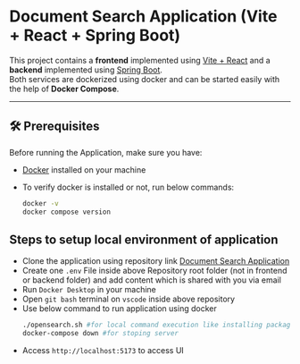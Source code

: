 # Document Search Application (Vite + React + Spring Boot)

This project contains a **frontend** implemented using [Vite + React](https://vitejs.dev/) and a **backend** implemented using [Spring Boot](https://spring.io/projects/spring-boot).  
Both services are dockerized using docker and can be started easily with the help of **Docker Compose**.

---

## 🛠️ Prerequisites

Before running the Application, make sure you have:

- [Docker](https://docs.docker.com/desktop/setup/install/windows-install/) installed on your machine  

- To verify docker is installed or not, run below commands:

    ```bash
    docker -v
    docker compose version
    ```

## Steps to setup local environment of application

- Clone the application using repository link [Document Search Application](https://github.com/Suryac72/document-search-application.git)
- Create one `.env` File inside above Repository root folder (not in frontend or backend folder) and add content which is shared with you via email
- Run `Docker Desktop` in your machine
- Open `git bash` terminal on `vscode` inside above repository
- Use below command to run application using docker
    ```bash
    ./opensearch.sh #for local command execution like installing packages and creating docker containers
    docker-compose down #for stoping server
    ```
- Access `http://localhost:5173` to access UI